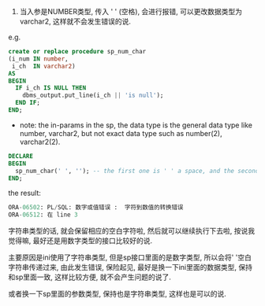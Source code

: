 1. 当入参是NUMBER类型, 传入 ' ' (空格), 会进行报错, 可以更改数据类型为varchar2, 这样就不会发生错误的说.

e.g.

```sql
create or replace procedure sp_num_char
(i_num IN number,
 i_ch  IN varchar2)
AS
BEGIN
  IF i_ch IS NULL THEN
    dbms_output.put_line(i_ch || 'is null');
  END IF;
END;
```

- note: the in-params in the sp, the data type is the general data type like number, varchar2, but not exact data type such as number(2), varchar2(2).

  

```sql
DECLARE
BEGIN
  sp_num_char(' ', ''); -- the first one is ' ' a space, and the second one is '' 空字符
END;
```

the result:

```sql
ORA-06502: PL/SQL: 数字或值错误 :  字符到数值的转换错误
ORA-06512: 在 line 3
```



字符串类型的话, 就会保留相应的空白字符啦, 然后就可以继续执行下去啦, 按说我觉得嘛, 最好还是用数字类型的接口比较好的说.

主要原因是ini使用了字符串类型, 但是sp接口里面的是数字类型, 所以会将' '空白字符串传递过来, 由此发生错误, 保险起见, 最好是换一下ini里面的数据类型, 保持和sp里面一致, 这样比较方便, 就不会产生问题的说了. 

或者换一下sp里面的参数类型, 保持也是字符串类型, 这样也是可以的说. 





